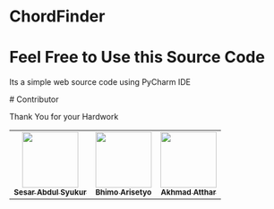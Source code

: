 # ChordFinder 

# Feel Free to Use this Source Code
<p> Its a simple web source code using PyCharm IDE </p>
# Contributor 
<p> Thank You for your Hardwork </p>
<table>
  <tr>
    <td align="center"><a href="https://github.com/abdulsyukur0110"><img src="https://avatars0.githubusercontent.com/u/58659047?s=460&u=f42c73f36b29d280214c7695706f4a15fb2a2e4c&v=4" width="100px;" alt=""/><br /><sub><b>Sesar Abdul Syukur</b></sub></a><br /> <a href="https://github.com/abdulsyukur0110"></a></td>
<td align="center"><a href="https://github.com/icapatoy"><img src="https://avatars0.githubusercontent.com/u/43548331?s=460&v=4" width="100px;" alt=""/><br /><sub><b>Bhimo Arisetyo</b></sub></a><br /> <a href="https://github.com/icapatoy"></a></td>
<td align="center"><a href="https://github.com/AttAR00"><img src="https://avatars1.githubusercontent.com/u/58659263?s=460&u=6e361cef5f8aee0a3a15272467f5c211f2f05d60&v=4" width="100px;" alt=""/><br /><sub><b>Akhmad Atthar</b></sub></a><br /> <a href="https://github.com/AttAR00"></a></td>
    </tr>
</table>
